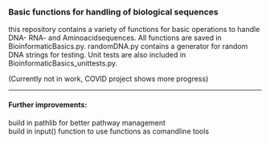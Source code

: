 ### Basic functions for handling of biological sequences

this repository contains a variety of functions for basic operations to handle DNA- RNA- and Aminoacidsequences. All functions are saved in BioinformaticBasics.py. randomDNA.py contains a generator for random DNA strings for testing. Unit tests are also included in BioinformaticBasics_unittests.py. 

(Currently not in work, COVID project shows more progress)

_____
#### Further improvements:
build in pathlib for better pathway management  
build in input() function to use functions as comandline tools 
